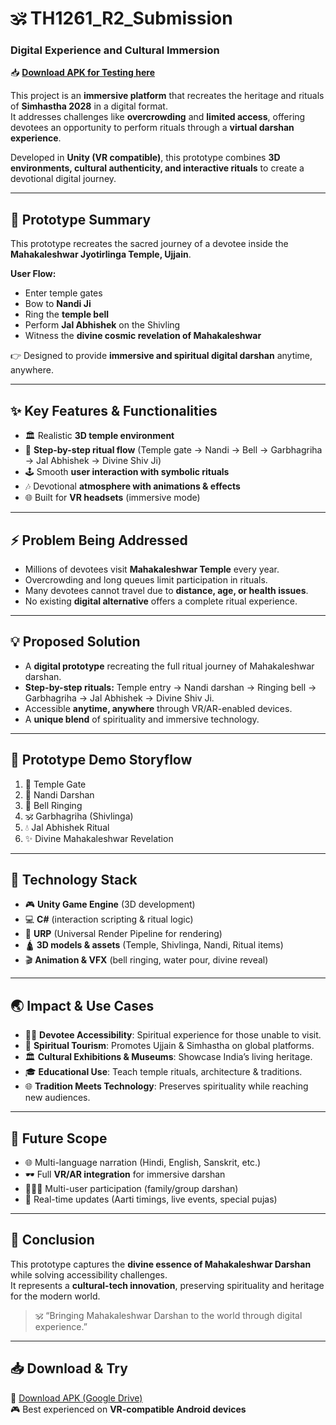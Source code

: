 # 🕉️ TH1261_R2_Submission  
### Digital Experience and Cultural Immersion  

📥 **[Download APK for Testing here](https://drive.google.com/file/d/12glqL9fe94lbT_0aMgv6x221HI1xal9Y/view?usp=sharing)**  

This project is an **immersive platform** that recreates the heritage and rituals of **Simhastha 2028** in a digital format.  
It addresses challenges like **overcrowding** and **limited access**, offering devotees an opportunity to perform rituals through a **virtual darshan experience**.  

Developed in **Unity (VR compatible)**, this prototype combines **3D environments, cultural authenticity, and interactive rituals** to create a devotional digital journey.  

---

## 📖 Prototype Summary
This prototype recreates the sacred journey of a devotee inside the **Mahakaleshwar Jyotirlinga Temple, Ujjain**.  

**User Flow:**  
- Enter temple gates  
- Bow to **Nandi Ji**  
- Ring the **temple bell**  
- Perform **Jal Abhishek** on the Shivling  
- Witness the **divine cosmic revelation of Mahakaleshwar**  

👉 Designed to provide **immersive and spiritual digital darshan** anytime, anywhere.  

---

## ✨ Key Features & Functionalities
- 🏛️ Realistic **3D temple environment**  
- 🔔 **Step-by-step ritual flow** (Temple gate → Nandi → Bell → Garbhagriha → Jal Abhishek → Divine Shiv Ji)  
- 🕹️ Smooth **user interaction with symbolic rituals**  
- 🎶 Devotional **atmosphere with animations & effects**  
- 🌐 Built for **VR headsets** (immersive mode)  

---

## ⚡ Problem Being Addressed
- Millions of devotees visit **Mahakaleshwar Temple** every year.  
- Overcrowding and long queues limit participation in rituals.  
- Many devotees cannot travel due to **distance, age, or health issues**.  
- No existing **digital alternative** offers a complete ritual experience.  

---

## 💡 Proposed Solution
- A **digital prototype** recreating the full ritual journey of Mahakaleshwar darshan.  
- **Step-by-step rituals:** Temple entry → Nandi darshan → Ringing bell → Garbhagriha → Jal Abhishek → Divine Shiv Ji.  
- Accessible **anytime, anywhere** through VR/AR-enabled devices.  
- A **unique blend** of spirituality and immersive technology.  

---

## 🧪 Prototype Demo Storyflow
1. 🚪 Temple Gate  
2. 🙏 Nandi Darshan  
3. 🔔 Bell Ringing  
4. 🕉️ Garbhagriha (Shivlinga)  
5. 💧 Jal Abhishek Ritual  
6. ✨ Divine Mahakaleshwar Revelation  

---

## 🧰 Technology Stack
- 🎮 **Unity Game Engine** (3D development)  
- 💻 **C#** (interaction scripting & ritual logic)  
- 🎨 **URP** (Universal Render Pipeline for rendering)  
- 🛕 **3D models & assets** (Temple, Shivlinga, Nandi, Ritual items)  
- 🎬 **Animation & VFX** (bell ringing, water pour, divine reveal)  

---

## 🌏 Impact & Use Cases
- 🧘‍♂️ **Devotee Accessibility**: Spiritual experience for those unable to visit.  
- 🚀 **Spiritual Tourism**: Promotes Ujjain & Simhastha on global platforms.  
- 🏛️ **Cultural Exhibitions & Museums**: Showcase India’s living heritage.  
- 🎓 **Educational Use**: Teach temple rituals, architecture & traditions.  
- 🌐 **Tradition Meets Technology**: Preserves spirituality while reaching new audiences.  

---

## 🚀 Future Scope
- 🌐 Multi-language narration (Hindi, English, Sanskrit, etc.)  
- 🕶️ Full **VR/AR integration** for immersive darshan  
- 👨‍👩‍👧 Multi-user participation (family/group darshan)  
- 📡 Real-time updates (Aarti timings, live events, special pujas)  

---

## 🧠 Conclusion
This prototype captures the **divine essence of Mahakaleshwar Darshan** while solving accessibility challenges.  
It represents a **cultural-tech innovation**, preserving spirituality and heritage for the modern world.  

> 🕉️ “Bringing Mahakaleshwar Darshan to the world through digital experience.”  

---

## 📥 Download & Try
📱 [Download APK (Google Drive)](https://drive.google.com/file/d/12glqL9fe94lbT_0aMgv6x221HI1xal9Y/view?usp=sharing)  
🎮 Best experienced on **VR-compatible Android devices**  
